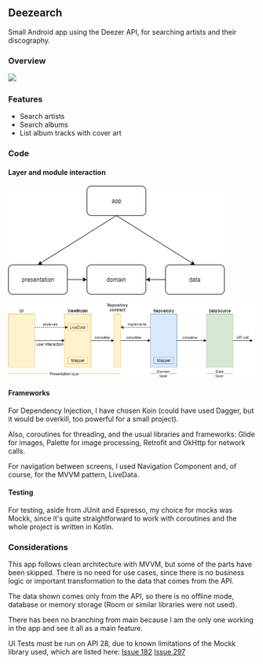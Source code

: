 ## Deezearch
Small Android app using the Deezer API, for searching artists and their discography.

### Overview
![](https://github.com/binkypv/Deezearch/blob/main/readmeimgs/DeezearchExample.gif?raw=true)

### Features
- Search artists
- Search albums
- List album tracks with cover art

### Code

#### Layer and module interaction
![](https://github.com/binkypv/Deezearch/blob/main/readmeimgs/modulediagram.png?raw=true)


![](https://github.com/binkypv/Deezearch/blob/main/readmeimgs/layerinteractions.png?raw=true)

#### Frameworks
For Dependency Injection, I have chosen Koin (could have used Dagger, but it would be overkill, too powerful for a small project).

Also, coroutines for threading, and the usual libraries and frameworks: Glide for images, Palette for image processing, Retrofit and OkHttp for network calls.

For navigation between screens, I used Navigation Component and, of course, for the MVVM pattern, LiveData.

#### Testing
For testing, aside from JUnit and Espresso, my choice for mocks was Mockk, since it's quite straightforward to work with coroutines and the whole project is written in Kotlin.

### Considerations
This app follows clean architecture with MVVM, but some of the parts have been skipped. There is no need for use cases, since there is no business logic or important transformation to the data that comes from the API.

The data shown comes only from the API, so there is no offline mode, database or memory storage (Room or similar libraries were not used).

There has been no branching from main because I am the only one working in the app and see it all as a main feature.

UI Tests must be run on API 28, due to known limitations of the Mockk library used, which are listed here:
[Issue 182](https://github.com/mockk/mockk/issues/182 "Issue 182")
[Issue 297](https://github.com/mockk/mockk/issues/297 "Issue 297")
